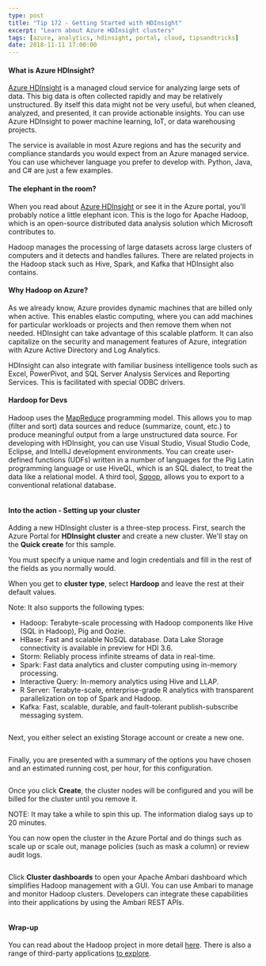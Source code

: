 ```yaml
---
type: post
title: "Tip 172 - Getting Started with HDInsight"
excerpt: "Learn about Azure HDInsight clusters"
tags: [azure, analytics, hdinsight, portal, cloud, tipsandtricks]
date: 2018-11-11 17:00:00
---
```

 
#### What is Azure HDInsight? 
 
[Azure HDInsight](https://azure.microsoft.com/services/hdinsight?WT.mc_id=azure-azuredevtips-micrum) is a managed cloud service for analyzing large sets of data. This big data is often collected rapidly and may be relatively unstructured. By itself this data might not be very useful, but when cleaned, analyzed, and presented, it can provide actionable insights. You can use Azure HDInsight to power machine learning, IoT, or data warehousing projects.

The service is available in most Azure regions and has the security and compliance standards you would expect from an Azure managed service. You can use whichever language you prefer to develop with. Python, Java, and C# are just a few examples.

#### The elephant in the room?

When you read about [Azure HDInsight](https://azure.microsoft.com/services/hdinsight?WT.mc_id=azure-azuredevtips-micrum) or see it in the Azure portal, you'll probably notice a little elephant icon. This is the logo for Apache Hadoop, which is an open-source distributed data analysis solution which Microsoft contributes to. 

Hadoop manages the processing of large datasets across large clusters of computers and it detects and handles failures. There are related projects in the Hadoop stack such as Hive, Spark, and Kafka that HDInsight also contains.

#### Why Hadoop on Azure?

As we already know, Azure provides dynamic machines that are billed only when active. This enables elastic computing, where you can add machines for particular workloads or projects and then remove them when not needed. HDInsight can take advantage of this scalable platform. It can also capitalize on the security and management features of Azure, integration with Azure Active Directory and Log Analytics.

HDInsight can also integrate with familiar business intelligence tools such as Excel, PowerPivot, and SQL Server Analysis Services and Reporting Services. This is facilitated with special ODBC drivers.

#### Hardoop for Devs 

Hadoop uses the [MapReduce](https://docs.microsoft.com/en-us/azure/hdinsight/hadoop/hdinsight-use-mapreduce?WT.mc_id=docs-azuredevtips-micrum) programming model. This allows you to map (filter and sort) data sources and reduce (summarize, count, etc.) to produce meaningful output from a large unstructured data source. For developing with HDInsight, you can use Visual Studio, Visual Studio Code, Eclipse, and IntelliJ development environments. You can create user-defined functions (UDFs) written in a number of languages for the Pig Latin programming language or use HiveQL, which is an SQL dialect, to treat the data like a relational model. A third tool, [Sqoop](https://docs.microsoft.com/en-us/azure/hdinsight/hadoop/hdinsight-use-sqoop?WT.mc_id=docs-azuredevtips-micrum), allows you to export to a conventional relational database.
 
<img :src="$withBase('/files/hadoop-ecosystem.png')">

#### Into the action - Setting up your cluster

Adding a new HDInsight cluster is a three-step process. First, search the Azure Portal for **HDInsight cluster** and create a new cluster. We'll stay on the **Quick create** for this sample.

You must specify a unique name and login credentials and fill in the rest of the fields as you normally would.

When you get to **cluster type**, select **Hardoop** and leave the rest at their default values. 

Note: It also supports the following types:

* Hadoop: Terabyte-scale processing with Hadoop components like Hive (SQL in Hadoop), Pig and Oozie.
* HBase: Fast and scalable NoSQL database. Data Lake Storage connectivity is available in preview for HDI 3.6.
* Storm: Reliably process infinite streams of data in real-time.
* Spark: Fast data analytics and cluster computing using in-memory processing.
* Interactive Query: In-memory analytics using Hive and LLAP.
* R Server: Terabyte-scale, enterprise-grade R analytics with transparent parallelization on top of Spark and Hadoop.
* Kafka: Fast, scalable, durable, and fault-tolerant publish-subscribe messaging system.


<img :src="$withBase('/files/azure-hdinsight-basics.png')">

Next, you either select an existing Storage account or create a new one.

<img :src="$withBase('/files/azure-hdinsight-storage.png')">

Finally, you are presented with a summary of the options you have chosen and an estimated running cost, per hour, for this configuration.

<img :src="$withBase('/files/azure-hdinsight-summary.png')">

Once you click **Create**, the cluster nodes will be configured and you will be billed for the cluster until you remove it.

NOTE: It may take a while to spin this up. The information dialog says up to 20 minutes. 


You can now open the cluster in the Azure Portal and do things such as scale up or scale out, manage policies (such as mask a column) or review audit logs. 

<img :src="$withBase('/files/azure-hdinsight-summary3.png')">

Click **Cluster dashboards** to open your Apache Ambari dashboard which simplifies Hadoop management with a GUI. You can use Ambari to manage and monitor Hadoop clusters. Developers can integrate these capabilities into their applications by using the Ambari REST APIs.

<img :src="$withBase('/files/azure-hdinsight-summary2.png')">

#### Wrap-up

You can read about the Hadoop project in more detail [here](http://hadoop.apache.org). There is also a range of third-party applications [to explore](https://azure.microsoft.com/services/hdinsight/partner-ecosystem?WT.mc_id=azure-azuredevtips-micrum).

